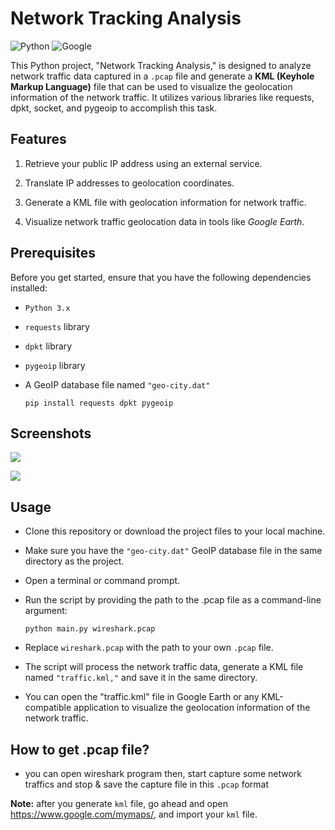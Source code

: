 # Network Tracking Analysis
![Python](https://img.shields.io/badge/python-3670A0?style=for-the-badge&logo=python&logoColor=ffdd54) 
![Google](https://img.shields.io/badge/google-4285F4?style=for-the-badge&logo=google&logoColor=white)

This Python project, "Network Tracking Analysis," is designed to analyze network traffic data captured in a `.pcap` file and generate a **KML (Keyhole Markup Language)** file that can be used to visualize the geolocation information of the network traffic. It utilizes various libraries like requests, dpkt, socket, and pygeoip to accomplish this task.

## Features
1. Retrieve your public IP address using an external service.

2. Translate IP addresses to geolocation coordinates.

3. Generate a KML file with geolocation information for network traffic.

4. Visualize network traffic geolocation data in tools like *Google Earth*.

## Prerequisites
Before you get started, ensure that you have the following dependencies installed:

- `Python 3.x`
- `requests` library
- `dpkt` library
- `pygeoip` library
- A GeoIP database file named `"geo-city.dat"`

    ```commandline
    pip install requests dpkt pygeoip
    ```

## Screenshots
![](https://github.com/SaherMuhamed/network-tracking-analysis/blob/main/screenshots/Screenshot_2023-09-28_233923.png)

![](https://github.com/SaherMuhamed/network-tracking-analysis/blob/main/screenshots/Screenshot_2023-09-28_234009.png)


## Usage
- Clone this repository or download the project files to your local machine.

- Make sure you have the `"geo-city.dat"` GeoIP database file in the same directory as the project.

- Open a terminal or command prompt.

- Run the script by providing the path to the .pcap file as a command-line argument:

    ```commandline
    python main.py wireshark.pcap
    ```

- Replace `wireshark.pcap` with the path to your own `.pcap` file.

- The script will process the network traffic data, generate a KML file named `"traffic.kml,"` and save it in the same directory.

- You can open the "traffic.kml" file in Google Earth or any KML-compatible application to visualize the geolocation information of the network traffic.

## How to get .pcap file?
- you can open wireshark program then, start capture some network traffics and stop & save the capture file in this `.pcap` format

**Note:** after you generate `kml` file, go ahead and open <link>https://www.google.com/mymaps/</link>, and import your `kml` file.

